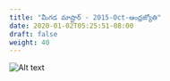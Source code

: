 ```yaml
---
title: "మీగడ మాష్టార్ - 2015-Oct-ఆంధ్రజ్యోతి"
date: 2020-01-02T05:25:51-08:00
draft: false
weight: 40
---
```


![Alt text](/images/news_articles/2015_andhra_jyoti_meegada_master.jpg)